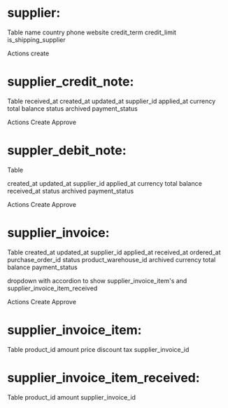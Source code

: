 # supplier:

Table
name
country
phone
website
credit_term
credit_limit
is_shipping_supplier

Actions
create

# supplier_credit_note:

Table
received_at
created_at
updated_at
supplier_id
applied_at
currency
total
balance
status
archived
payment_status

Actions
Create
Approve

# suppler_debit_note:

Table

created_at
updated_at
supplier_id
applied_at
currency
total
balance
received_at
status
archived
payment_status

Actions
Create
Approve

# supplier_invoice:

Table
created_at
updated_at
supplier_id
applied_at
received_at
ordered_at
purchase_order_id
status
product_warehouse_id
archived
currency
total
balance
payment_status

dropdown with accordion to show supplier_invoice_item's and supplier_invoice_item_received

Actions
Create
Approve

# supplier_invoice_item:

Table
product_id
amount
price
discount
tax
supplier_invoice_id

# supplier_invoice_item_received:

Table
product_id
amount
supplier_invoice_id
